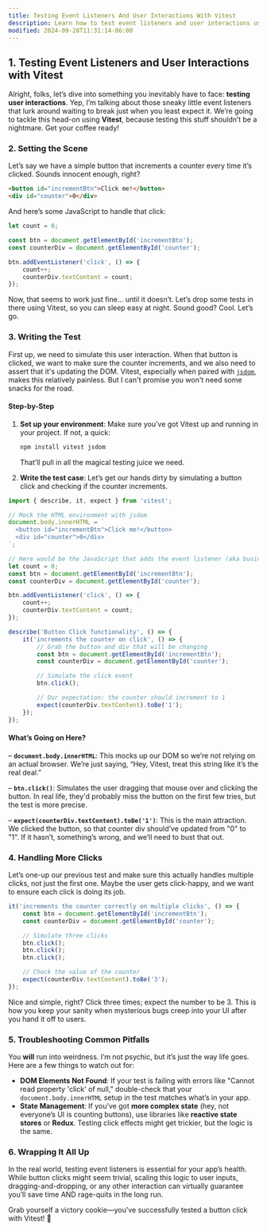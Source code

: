 ```yaml
---
title: Testing Event Listeners And User Interactions With Vitest
description: Learn how to test event listeners and user interactions using Vitest.
modified: 2024-09-28T11:31:14-06:00
---
```


## 1. Testing Event Listeners and User Interactions with Vitest

Alright, folks, let’s dive into something you inevitably have to face: **testing user interactions**. Yep, I’m talking about those sneaky little event listeners that lurk around waiting to break just when you least expect it. We’re going to tackle this head-on using **Vitest**, because testing this stuff shouldn’t be a nightmare. Get your coffee ready!

### 2. Setting the Scene

Let’s say we have a simple button that increments a counter every time it’s clicked. Sounds innocent enough, right?

```html
<button id="incrementBtn">Click me!</button>
<div id="counter">0</div>
```

And here’s some JavaScript to handle that click:

```javascript
let count = 0;

const btn = document.getElementById('incrementBtn');
const counterDiv = document.getElementById('counter');

btn.addEventListener('click', () => {
	count++;
	counterDiv.textContent = count;
});
```

Now, that seems to work just fine… until it doesn’t. Let’s drop some tests in there using Vitest, so you can sleep easy at night. Sound good? Cool. Let’s go.

### 3. Writing the Test

First up, we need to simulate this user interaction. When that button is clicked, we want to make sure the counter increments, and we also need to assert that it's updating the DOM. Vitest, especially when paired with [`jsdom`](https://www.npmjs.com/package/jsdom), makes this relatively painless. But I can't promise you won't need some snacks for the road.

#### Step-by-Step

1. **Set up your environment**: Make sure you’ve got Vitest up and running in your project. If not, a quick:

   ```sh
   npm install vitest jsdom
   ```

   That’ll pull in all the magical testing juice we need.

2. **Write the test case**: Let’s get our hands dirty by simulating a button click and checking if the counter increments.

```javascript
import { describe, it, expect } from 'vitest';

// Mock the HTML environment with jsdom
document.body.innerHTML = `
  <button id="incrementBtn">Click me!</button>
  <div id="counter">0</div>
`;

// Here would be the JavaScript that adds the event listener (aka business logic)
let count = 0;
const btn = document.getElementById('incrementBtn');
const counterDiv = document.getElementById('counter');

btn.addEventListener('click', () => {
	count++;
	counterDiv.textContent = count;
});

describe('Button Click functionality', () => {
	it('increments the counter on click', () => {
		// Grab the button and div that will be changing
		const btn = document.getElementById('incrementBtn');
		const counterDiv = document.getElementById('counter');

		// Simulate the click event
		btn.click();

		// Our expectation: the counter should increment to 1
		expect(counterDiv.textContent).toBe('1');
	});
});
```

#### What’s Going on Here?

– **`document.body.innerHTML`**: This mocks up our DOM so we’re not relying on an actual browser. We’re just saying, “Hey, Vitest, treat this string like it’s the real deal.”

– **`btn.click()`**: Simulates the user dragging that mouse over and clicking the button. In real life, they'd probably miss the button on the first few tries, but the test is more precise.

– **`expect(counterDiv.textContent).toBe('1')`**: This is the main attraction. We clicked the button, so that counter div should’ve updated from "0" to "1". If it hasn’t, something’s wrong, and we’ll need to bust that out.

### 4. Handling More Clicks

Let’s one-up our previous test and make sure this actually handles multiple clicks, not just the first one. Maybe the user gets click-happy, and we want to ensure each click is doing its job.

```javascript
it('increments the counter correctly on multiple clicks', () => {
	const btn = document.getElementById('incrementBtn');
	const counterDiv = document.getElementById('counter');

	// Simulate three clicks
	btn.click();
	btn.click();
	btn.click();

	// Check the value of the counter
	expect(counterDiv.textContent).toBe('3');
});
```

Nice and simple, right? Click three times; expect the number to be 3. This is how you keep your sanity when mysterious bugs creep into your UI after you hand it off to users.

### 5. Troubleshooting Common Pitfalls

You **will** run into weirdness. I’m not psychic, but it’s just the way life goes. Here are a few things to watch out for:

- **DOM Elements Not Found**: If your test is failing with errors like "Cannot read property 'click' of null,” double-check that your `document.body.innerHTML` setup in the test matches what’s in your app.
- **State Management**: If you’ve got **more complex state** (hey, not everyone’s UI is counting buttons), use libraries like **reactive state stores** or **Redux**. Testing click effects might get trickier, but the logic is the same.

### 6. Wrapping It All Up

In the real world, testing event listeners is essential for your app’s health. While button clicks might seem trivial, scaling this logic to user inputs, dragging-and-dropping, or any other interaction can virtually guarantee you’ll save time AND rage-quits in the long run.

Grab yourself a victory cookie—you’ve successfully tested a button click with Vitest! 🎉

```ts

```
